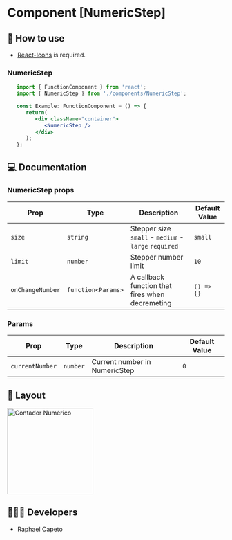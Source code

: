 # Component [NumericStep]


## 🚀 How to use

 - [React-Icons](https://react-icons.github.io/react-icons/) is required.

### NumericStep
```jsx
   import { FunctionComponent } from 'react';
   import { NumericStep } from './components/NumericStep';

   const Example: FunctionComponent = () => {
      return(
         <div className="container">
            <NumericStep />
         </div>
      );
   };

```

## 💻 Documentation

### NumericStep props

| Prop | Type | Description                                                                                                                                         | Default Value |
| --------- | -------- | ------------------------------------------------------------------------------------------------------------------------------------------------------- | ----------------- |
| `size`  | `string` | Stepper size `small` - `medium` - `large` `required`| `small` |
| `limit`  | `number` | Stepper number limit  | `10` |
| `onChangeNumber`  | `function<Params>` | A callback function that fires when decremeting | `() => {}`| 

### Params

| Prop | Type | Description                                                                                                                                         | Default Value |
| --------- | -------- | ------------------------------------------------------------------------------------------------------------------------------------------------------- | ----------------- |
| `currentNumber`  | `number` | Current number in NumericStep | `0` |

## 🔖 Layout

<p align="left"> 
<img width="199" alt="Contador Numérico" src="https://user-images.githubusercontent.com/61842405/154809102-87d24ac9-eeb4-426c-a7e7-1de21516bf3e.png">
</p>

## 👨🏻‍💻 Developers
- Raphael Capeto


